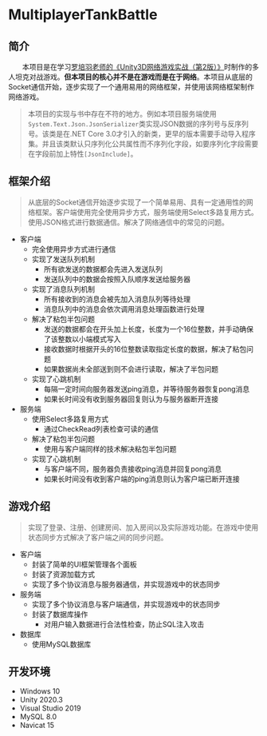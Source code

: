 # MultiplayerTankBattle
## 简介
&emsp;&emsp;本项目是在学习[罗培羽老师的《Unity3D网络游戏实战（第2版）》](https://github.com/luopeiyu/unity_net_book)时制作的多人坦克对战游戏。**但本项目的核心并不是在游戏而是在于网络**。本项目从底层的Socket通信开始，逐步实现了一个通用易用的网络框架，并使用该网络框架制作网络游戏。
> 本项目的实现与书中存在不符的地方。例如本项目服务端使用`System.Text.Json.JsonSerializer`类实现JSON数据的序列号与反序列号。该类是在.NET Core 3.0才引入的新类，更早的版本需要手动导入程序集。并且该类默认只序列化公共属性而不序列化字段，如要序列化字段需要在字段前加上特性`[JsonInclude]`。
## 框架介绍
> 从底层的Socket通信开始逐步实现了一个简单易用、具有一定通用性的网络框架。客户端使用完全使用异步方式，服务端使用Select多路复用方式。使用JSON格式进行数据通信。解决了网络通信中的常见的问题。
- 客户端
  - 完全使用异步方式进行通信
  - 实现了发送队列机制
    - 所有欲发送的数据都会先进入发送队列
    - 发送队列中的数据会按照入队顺序发送给服务器
  - 实现了消息队列机制
    - 所有接收到的消息会被先加入消息队列等待处理
    - 消息队列中的消息会依次调用消息处理函数进行处理
  - 解决了粘包半包问题
    - 发送的数据都会在开头加上长度，长度为一个16位整数，并手动确保了该整数以小端模式写入
    - 接收数据时根据开头的16位整数读取指定长度的数据，解决了粘包问题
    - 如果数据尚未全部送到则不会进行读取，解决了半包问题
  - 实现了心跳机制
    - 每隔一定时间向服务器发送ping消息，并等待服务器恢复pong消息
    - 如果长时间没有收到服务器回复则认为与服务器断开连接
- 服务端
  - 使用Select多路复用方式
    - 通过CheckRead列表检查可读的通信
  - 解决了粘包半包问题
    - 使用与客户端同样的技术解决粘包半包问题
  - 实现了心跳机制
    - 与客户端不同，服务器负责接收ping消息并回复pong消息
    - 如果长时间没有收到客户端的ping消息则认为客户端已断开连接
## 游戏介绍
> 实现了登录、注册、创建房间、加入房间以及实际游戏功能。在游戏中使用状态同步方式解决了客户端之间的同步问题。
- 客户端
  - 封装了简单的UI框架管理各个面板
  - 封装了资源加载方式
  - 实现了多个协议消息与服务器通信，并实现游戏中的状态同步
- 服务端
  - 实现了多个协议消息与客户端通信，并实现游戏中的状态同步
  - 封装了数据库操作
    - 对用户输入数据进行合法性检查，防止SQL注入攻击
- 数据库
  - 使用MySQL数据库
## 开发环境
- Windows 10
- Unity 2020.3
- Visual Studio 2019
- MySQL 8.0
- Navicat 15